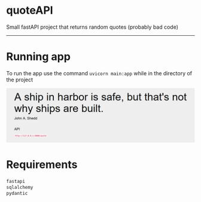 # quoteAPI

Small fastAPI project that returns random quotes
(probably bad code)

---

# Running app

To run the app use the command
`uvicorn main:app`
while in the directory of the project

![afbeelding](example.png)

# Requirements

```
fastapi
sqlalchemy
pydantic
```
